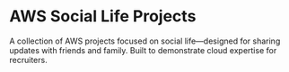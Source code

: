 # AWS Social Life Projects

A collection of AWS projects focused on social life—designed for sharing updates with friends and family. Built to demonstrate cloud expertise for recruiters.